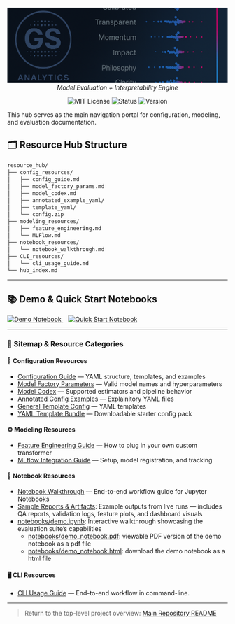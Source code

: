 <p align="center">
  <img src="../repo_files/dark_logo_banner.png" width="1000"/>
  <br>
  <em>Model Evaluation + Interpretability Engine</em>
</p>
<p align="center">
  <img alt="MIT License" src="https://img.shields.io/badge/license-MIT-blue">
  <img alt="Status" src="https://img.shields.io/badge/status-beta-yellow">
  <img alt="Version" src="https://img.shields.io/badge/version-v0.1.0-blueviolet">
</p>

This hub serves as the main navigation portal for configuration, modeling, and evaluation documentation.

## 🗂️ Resource Hub Structure

```
resource_hub/
├── config_resources/
│   ├── config_guide.md
│   ├── model_factory_params.md
│   ├── model_codex.md
│   ├── annotated_example_yaml/
│   ├── template_yaml/
│   └── config.zip
├── modeling_resources/
│   ├── feature_engineering.md
│   └── MLFlow.md
├── notebook_resources/
│   └── notebook_walkthrough.md
├── CLI_resources/
│   └── cli_usage_guide.md
└── hub_index.md

```

---

## 📚 Demo & Quick Start Notebooks

<p align="left">
  <a href="../notebooks/demo.ipynb">
    <img alt="Demo Notebook" src="https://img.shields.io/badge/Demo%20Notebook-blue?style=for-the-badge&logo=jupyter" />
  </a>
  &nbsp;&nbsp;
  <a href="../notebooks/quick_start.ipynb">
    <img alt="Quick Start Notebook" src="https://img.shields.io/badge/Quick--Start%20Notebook-green?style=for-the-badge&logo=python" />
  </a>
</p>

___

### 🔗 Sitemap & Resource Categories

#### 🧩 Configuration Resources
- [Configuration Guide](config_resources/config_guide.md) — YAML structure, templates, and examples
- [Model Factory Parameters](config_resources/model_factory_params.md) — Valid model names and hyperparameters
- [Model Codex](config_resources/model_codex.md) — Supported estimators and pipeline behavior
- [Annotated Config Examples](config_resources/template_yaml/) — Explainitory YAML files
- [General Template Config](config_resources/annotated_example_yaml/) — YAML templates
- [YAML Template Bundle](config_resources/config.zip) — Downloadable starter config pack

#### ⚙️ Modeling Resources
- [Feature Engineering Guide](modeling_resources/feature_engineering.md) — How to plug in your own custom transformer
- [MLflow Integration Guide](modeling_resources/MLFlow.md) — Setup, model registration, and tracking

#### 📓 Notebook Resources
- [Notebook Walkthrough](notebook_resources/notebook_walkthrough.md) — End-to-end workflow guide for Jupyter Notebooks
- [Sample Reports & Artifacts](../exports/sample/): Example outputs from live runs — includes QA reports, validation logs, feature plots, and dashboard visuals
- [notebooks/demo.ipynb](../notebooks/demo.ipynb): Interactive walkthrough showcasing the evaluation suite’s capabilities
  - [notebooks/demo_notebook.pdf](../notebooks/demo_notebook.pdf): viewable PDF version of the demo notebook as a pdf file
  - [notebooks/demo_notebook.html](../notebooks/demo_notebook.html): download the demo notebook as a html file


#### 🖥️ CLI Resources
- [CLI Usage Guide](CLI_resources/cli_usage_guide.md) — End-to-end workflow in command-line.

---

> Return to the top-level project overview: [Main Repository README](../README.md)